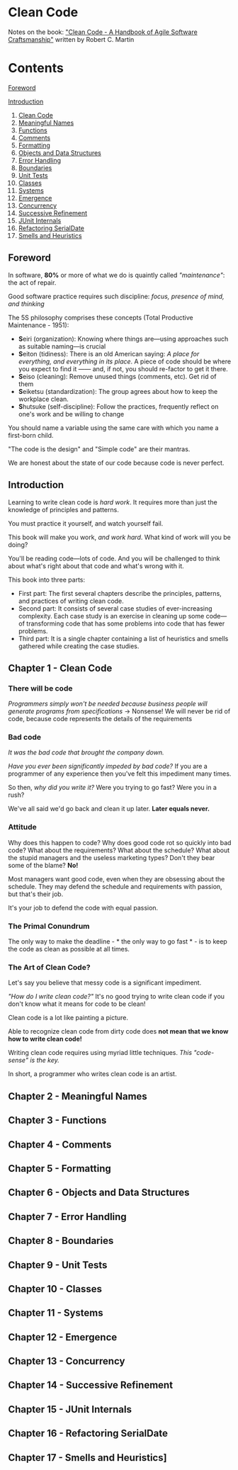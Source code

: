 # Clean Code
Notes on the book: ["Clean Code - A Handbook of Agile Software Craftsmanship"](https://www.amazon.com/Clean-Code-Handbook-Software-Craftsmanship/dp/0132350882) written by Robert C. Martin

# Contents

[Foreword](#foreword)

[Introduction](#introduction)

1. [Clean Code](#chapter-1---clean-code)
2. [Meaningful Names](#chapter-2---meaningful-names)
3. [Functions](#chapter-3---functions)
4. [Comments](#chapter-4---comments)
5. [Formatting](#chapter-5---formatting) 
6. [Objects and Data Structures](#chapter-6---objects-and-data-structures) 
7. [Error Handling](#chapter-7---error-handling) 
8. [Boundaries](#chapter-8---boundaries) 
9. [Unit Tests](#chapter-9---unit-tests)
10. [Classes](#chapter-10---classes) 
11. [Systems](#chapter-11---systems) 
12. [Emergence](#chapter-12---emergence)
13. [Concurrency](#chapter-13---concurrency)
14. [Successive Refinement](#chapter-14---successive-refinement) 
15. [JUnit Internals](#chapter-15---junit-internals) 
16. [Refactoring SerialDate](#chapter-16---refactoring-serialdate) 
17. [Smells and Heuristics](#chapter-17---smells-and-heuristics)

## Foreword
In software, **80%** or more of what we do is quaintly called *"maintenance"*: the act of repair.

Good software practice requires such discipline: *focus, presence of mind, and thinking*

The 5S philosophy comprises these concepts (Total Productive Maintenance - 1951):
* **S**eiri (organization): Knowing where things are—using approaches such as suitable naming—is crucial
* **S**eiton (tidiness): There is an old American saying: *A place for everything, and everything in its place*. A piece of code should be where you expect to find it —— and, if not, you should re-factor to get it there.
* **S**eiso (cleaning): Remove unused things (comments, etc). Get rid of them
* **S**eiketsu (standardization): The group agrees about how to keep the workplace clean.
* **S**hutsuke (self-discipline): Follow the practices, frequently reflect on one's work and be willing to change

You should name a variable using the same care with which you name a first-born child.

"The code is the design" and "Simple code" are their mantras.

We are honest about the state of our code because code is never perfect.

## Introduction

Learning to write clean code is *hard work*. It requires more than just the knowledge of principles and patterns. 

You must practice it yourself, and watch yourself fail.

This book will make you work, *and work hard*. What kind of work will you be doing?

You'll be reading code—lots of code. And you will be challenged to think about what's right about that code and what's wrong with it.

This book into three parts:
* First part: The first several chapters describe the principles, patterns, and practices of writing clean code.
* Second part: It consists of several case studies of ever-increasing complexity. Each case study is an exercise in cleaning up some code—of transforming code that has some problems into code that has fewer problems.
* Third part: It is a single chapter containing a list of heuristics and smells gathered while creating the case studies.

## Chapter 1 - Clean Code

### There will be code

*Programmers simply won't be needed because business people will generate programs from specifications* -> Nonsense! We will never be rid of code, because code represents the details of the requirements

### Bad code

*It was the bad code that brought the company down.*

*Have you ever been significantly impeded by bad code?* If you are a programmer of any experience then you've felt this impediment many times.
 
So then, *why did you write it?* Were you trying to go fast? Were you in a rush?

We've all said we'd go back and clean it up later. **Later equals never.**

### Attitude

Why does this happen to code? Why does good code rot so quickly into bad code? What about the requirements? What about the schedule? What about the stupid managers and the useless marketing types? Don't they bear some of the blame? **No!**

Most managers want good code, even when they are obsessing about the schedule. They may defend the schedule and requirements with passion, but that's their job.

It's your job to defend the code with equal passion.

### The Primal Conundrum

The only way to make the deadline - * the only way to go fast * - is to keep the code as clean as possible at all times.

### The Art of Clean Code?

Let's say you believe that messy code is a significant impediment. 

*"How do I write clean code?"* It's no good trying to write clean code if you don't know what it means for code to be clean!

Clean code is a lot like painting a picture.

Able to recognize clean code from dirty code does **not mean that we know how to write clean code!**

Writing clean code requires using myriad little techniques. *This "code-sense" is the key.*

In short, a programmer who writes clean code is an artist.

## Chapter 2 - Meaningful Names
## Chapter 3 - Functions
## Chapter 4 - Comments
## Chapter 5 - Formatting
## Chapter 6 - Objects and Data Structures
## Chapter 7 - Error Handling
## Chapter 8 - Boundaries
## Chapter 9 - Unit Tests
## Chapter 10 - Classes
## Chapter 11 - Systems
## Chapter 12 - Emergence
## Chapter 13 - Concurrency
## Chapter 14 - Successive Refinement
## Chapter 15 - JUnit Internals
## Chapter 16 - Refactoring SerialDate
## Chapter 17 - Smells and Heuristics]
